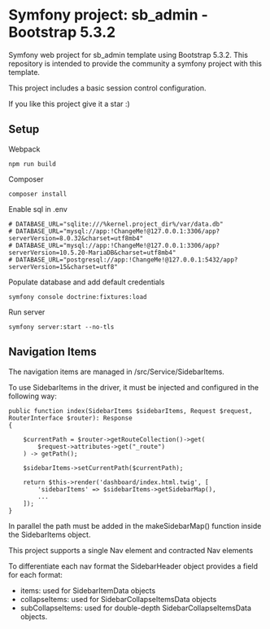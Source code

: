 # Symfony project: sb_admin - Bootstrap 5.3.2

Symfony web project for sb_admin template using Bootstrap 5.3.2.
This repository is intended to provide the community a symfony project with this template.

This project includes a basic session control configuration.

If you like this project give it a star :)

## Setup

Webpack
```
npm run build 
```
Composer
```
composer install
```
Enable sql in .env
```
# DATABASE_URL="sqlite:///%kernel.project_dir%/var/data.db"
# DATABASE_URL="mysql://app:!ChangeMe!@127.0.0.1:3306/app?serverVersion=8.0.32&charset=utf8mb4"
# DATABASE_URL="mysql://app:!ChangeMe!@127.0.0.1:3306/app?serverVersion=10.5.20-MariaDB&charset=utf8mb4"
# DATABASE_URL="postgresql://app:!ChangeMe!@127.0.0.1:5432/app?serverVersion=15&charset=utf8"
```
Populate database and add default credentials
```
symfony console doctrine:fixtures:load
```

Run server
```
symfony server:start --no-tls
```

## Navigation Items

The navigation items are managed in /src/Service/SidebarItems.

To use SidebarItems in the driver, it must be injected and configured in the following way:

```
public function index(SidebarItems $sidebarItems, Request $request, RouterInterface $router): Response
{

    $currentPath = $router->getRouteCollection()->get(
        $request->attributes->get("_route")
    ) -> getPath();

    $sidebarItems->setCurrentPath($currentPath);

    return $this->render('dashboard/index.html.twig', [
        'sidebarItems' => $sidebarItems->getSidebarMap(),
        ...
    ]);
}
```

In parallel the path must be added in the makeSidebarMap() function inside the SidebarItems object.

This project supports a single Nav element and contracted Nav elements  

To differentiate each nav format the SidebarHeader object provides a field for each format:
- items: used for SidebarItemData objects
- collapseItems: used for SidebarCollapseItemsData objects
- subCollapseItems: used for double-depth SidebarCollapseItemsData objects.